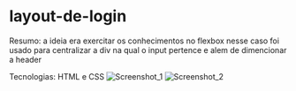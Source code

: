 # layout-de-login

Resumo:
a ideia era exercitar os conhecimentos no flexbox
nesse caso foi usado para centralizar a div na qual o input pertence e alem de dimencionar a header

Tecnologias: HTML e CSS
![Screenshot_1](https://user-images.githubusercontent.com/119339116/221338905-b41ab408-5fef-41c9-8f8c-9fe3b580e810.png)
![Screenshot_2](https://user-images.githubusercontent.com/119339116/221338906-638977a7-fea0-4abe-a106-d216b174a98e.png)

